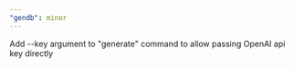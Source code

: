 ```yaml
---
"gendb": minor
---
```


Add --key argument to "generate" command to allow passing OpenAI api key directly
